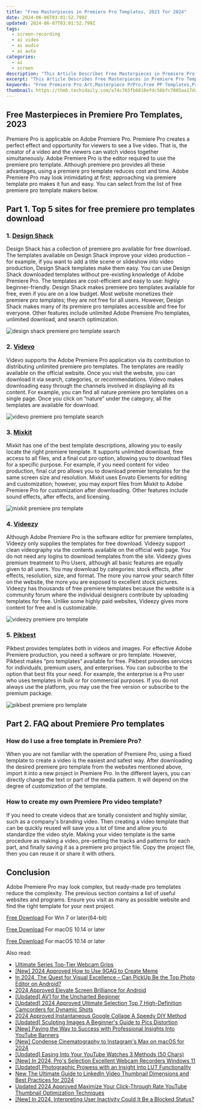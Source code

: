 ```yaml
---
title: "Free Masterpieces in Premiere Pro Templates, 2023 for 2024"
date: 2024-06-06T03:01:52.799Z
updated: 2024-06-07T03:01:52.799Z
tags: 
  - screen-recording
  - ai video
  - ai audio
  - ai auto
categories: 
  - ai
  - screen
description: "This Article Describes Free Masterpieces in Premiere Pro Templates, 2023 for 2024"
excerpt: "This Article Describes Free Masterpieces in Premiere Pro Templates, 2023 for 2024"
keywords: "Free Premiere Pro Art,Masterpiece PrPro,Free PP Templates,Premiersheets 2023,Free Pro Masterpieces,2023 ProArtTemplates,Creative Premium Pro"
thumbnail: https://thmb.techidaily.com/a74c765fb6818efdc56bfc7805aa17daf214ba70cf5906bbca11c158a428c514.jpg
---
```


## Free Masterpieces in Premiere Pro Templates, 2023

Premiere Pro is applicable on Adobe Premiere Pro. Premiere Pro creates a perfect effect and opportunity for viewers to see a live video. That is, the creator of a video and the viewers can watch videos together simultaneously. Adobe Premiere Pro is the editor required to use the premiere pro template. Although premiere pro provides all these advantages, using a premiere pro template reduces cost and time. Adobe Premiere Pro may look intimidating at first; approaching via premiere template pro makes it fun and easy. You can select from the list of free premiere pro template makers below.

## Part 1\. Top 5 sites for free premiere pro templates download

### 1\. [**Design Shack**](https://designshack.net/premiere-pro-templates/)

Design Shack has a collection of premiere pro available for free download. The templates available on Design Shack improve your video production – for example, if you want to add a title scene or slideshow into video production, Design Shack templates make them easy. You can use Design Shack downloaded templates without pre-existing knowledge of Adobe Premiere Pro. The templates are cost-efficient and easy to use: highly beginner-friendly. Design Shack makes premiere pro templates available for free, even if you are on a low budget. Most website monetizes their premiere pro templates; they are not free for all users. However, Design Shack makes many of its premiere pro templates accessible and free for everyone. Other features include unlimited Adobe Premiere Pro templates, unlimited download, and search optimization.

![design shack premiere pro template search](https://images.wondershare.com/filmora/article-images/2022/07/design-shack.jpg)

### 2\. [Videvo](https://www.videvo.net/premiere-pro-templates/)

Videvo supports the Adobe Premiere Pro application via its contribution to distributing unlimited premiere pro templates. The templates are readily available on the official website. Once you visit the website, you can download it via search, categories, or recommendations. Videvo makes downloading easy through the channels involved in displaying all its content. For example, you can find all nature premiere pro templates on a single page. Once you click on “nature” under the category, all the templates are available for download.

![videvo premiere pro template search](https://images.wondershare.com/filmora/article-images/2022/07/videvo.jpg)

### 3\. [**Mixkit**](https://mixkit.co/free-premiere-pro-templates/)

Mixkit has one of the best template descriptions, allowing you to easily locate the right premiere template. It supports unlimited download, free access to all files, and a final cut pro option, allowing you to download files for a specific purpose. For example, if you need content for video production, final cut pro allows you to download premier templates for the same screen size and resolution. Mixkit uses Envato Elements for editing and customization; however, you may export files from Mixkit to Adobe Premiere Pro for customization after downloading. Other features include sound effects, after effects, and licensing.

![mixkit premiere pro template](https://images.wondershare.com/filmora/article-images/2022/07/mixkit.jpg)

### 4\. [Videezy](https://www.videezy.com/free-video/premiere-pro-templates)

Although Adobe Premiere Pro is the software editor for premiere templates, Videezy only supplies the templates for free download. Videezy support clean videography via the contents available on the official web page. You do not need any logins to download templates from the site. Videezy gives premium treatment to Pro Users, although all basic features are equally given to all users. You may download by categories: stock effects, after effects, resolution, size, and format. The more you narrow your search filter on the website, the more you are exposed to excellent stock pictures. Videezy has thousands of free premiere templates because the website is a community forum where the individual designers contribute by uploading templates for free. Unlike some highly paid websites, Videezy gives more content for free and is customizable.

![videezy premiere pro template](https://images.wondershare.com/filmora/article-images/2022/07/videezy.jpg)

### 5\. [Pikbest](https://pikbest.com/free-video/premiere-pro.html)

Pikbest provides templates both in videos and images. For effective Adobe Premiere production, you need a software or pro template. However, Pikbest makes “pro templates“ available for free. Pikbest provides services for individuals, premium users, and enterprises. You can subscribe to the option that best fits your need. For example, the enterprise is a Pro user who uses templates in bulk or for commercial purposes. If you do not always use the platform, you may use the free version or subscribe to the premium package.

![pikbest premiere pro template](https://images.wondershare.com/filmora/article-images/2022/07/pikbest.jpg)

## Part 2\. FAQ about Premiere Pro templates

### How do I use a free template in Premiere Pro?

When you are not familiar with the operation of Premiere Pro, using a fixed template to create a video is the easiest and safest way. After downloading the desired premiere pro template from the websites mentioned above, import it into a new project in Premiere Pro. In the different layers, you can directly change the text or part of the media pattern. It will depend on the degree of customization of the template.

### How to create my own Premiere Pro video template?

If you need to create videos that are tonally consistent and highly similar, such as a company's branding video. Then creating a video template that can be quickly reused will save you a lot of time and allow you to standardize the video style. Making your video template is the same procedure as making a video, pre-setting the tracks and patterns for each part, and finally saving it as a premiere pro project file. Copy the project file, then you can reuse it or share it with others.

## Conclusion

Adobe Premiere Pro may look complex, but ready-made pro templates reduce the complexity. The previous section contains a list of useful websites and programs. Ensure you visit as many as possible website and find the right template for your next project.

[Free Download](https://tools.techidaily.com/wondershare/filmora/download/) For Win 7 or later(64-bit)

[Free Download](https://tools.techidaily.com/wondershare/filmora/download/) For macOS 10.14 or later

[Free Download](https://tools.techidaily.com/wondershare/filmora/download/) For macOS 10.14 or later

<ins class="adsbygoogle"
     style="display:block"
     data-ad-format="autorelaxed"
     data-ad-client="ca-pub-7571918770474297"
     data-ad-slot="1223367746"></ins>

<ins class="adsbygoogle"
     style="display:block"
     data-ad-format="autorelaxed"
     data-ad-client="ca-pub-7571918770474297"
     data-ad-slot="1223367746"></ins>



<ins class="adsbygoogle"
     style="display:block"
     data-ad-client="ca-pub-7571918770474297"
     data-ad-slot="8358498916"
     data-ad-format="auto"
     data-full-width-responsive="true"></ins>


<span class="atpl-alsoreadstyle">Also read:</span>
<div><ul>
<li><a href="https://vp-tips.techidaily.com/ultimate-series-top-tier-webcam-grips/"><u>Ultimate Series  Top-Tier Webcam Grips</u></a></li>
<li><a href="https://vp-tips.techidaily.com/new-2024-approved-how-to-use-9gag-to-create-meme/"><u>[New] 2024 Approved  How to Use 9GAG to Create Meme</u></a></li>
<li><a href="https://vp-tips.techidaily.com/in-2024-the-quest-for-visual-excellence-can-pickup-be-the-top-photo-editor-on-android/"><u>In 2024, The Quest for Visual Excellence – Can PickUp Be the Top Photo Editor on Android?</u></a></li>
<li><a href="https://vp-tips.techidaily.com/2024-approved-elevate-screen-brilliance-for-android/"><u>2024 Approved  Elevate Screen Brilliance for Android</u></a></li>
<li><a href="https://vp-tips.techidaily.com/updated-av1-for-the-uncharted-beginner/"><u>[Updated] AV1 for the Uncharted Beginner</u></a></li>
<li><a href="https://vp-tips.techidaily.com/updated-2024-approved-ultimate-selection-top-7-high-definition-camcorders-for-dynamic-shots/"><u>[Updated] 2024 Approved  Ultimate Selection  Top 7 High-Definition Camcorders for Dynamic Shots</u></a></li>
<li><a href="https://vp-tips.techidaily.com/2024-approved-instantaneous-google-collage-a-speedy-diy-method/"><u>2024 Approved  Instantaneous Google Collage  A Speedy DIY Method</u></a></li>
<li><a href="https://extra-support.techidaily.com/updated-sculpting-images-a-beginners-guide-to-pics-distortion/"><u>[Updated] Sculpting Images  A Beginner's Guide to Pics Distortion</u></a></li>
<li><a href="https://youtube-stream.techidaily.com/new-paving-the-way-to-success-with-professional-insights-into-youtube-banners/"><u>[New] Paving the Way to Success with Professional Insights Into YouTube Banners</u></a></li>
<li><a href="https://instagram-videos.techidaily.com/new-condense-cinematography-to-instagrams-max-on-macos-for-2024/"><u>[New] Condense Cinematography to Instagram's Max on macOS for 2024</u></a></li>
<li><a href="https://youtube-videos.techidaily.com/updated-easing-into-your-youtube-watches-3-methods-50-chars/"><u>[Updated] Easing Into Your YouTube Watches  3 Methods (50 Chars)</u></a></li>
<li><a href="https://video-screen-grab.techidaily.com/new-in-2024-pros-selection-excellent-webcam-recorders-windows-11/"><u>[New] In 2024, Pro's Selection  Excellent Webcam Recorders Windows 11</u></a></li>
<li><a href="https://extra-skills.techidaily.com/updated-photographic-prowess-with-an-insight-into-lut-functionality/"><u>[Updated] Photographic Prowess with an Insight Into LUT Functionality</u></a></li>
<li><a href="https://video-ai-editor.techidaily.com/new-the-ultimate-guide-to-linkedin-video-thumbnail-dimensions-and-best-practices-for-2024/"><u>New The Ultimate Guide to LinkedIn Video Thumbnail Dimensions and Best Practices for 2024</u></a></li>
<li><a href="https://video-creation-software.techidaily.com/updated-2024-approved-maximize-your-click-through-rate-youtube-thumbnail-optimization-techniques/"><u>Updated 2024 Approved Maximize Your Click-Through Rate YouTube Thumbnail Optimization Techniques</u></a></li>
<li><a href="https://snapchat-videos.techidaily.com/new-in-2024-interpreting-user-inactivity-could-it-be-a-blocked-status/"><u>[New] In 2024, Interpreting User Inactivity  Could It Be a Blocked Status?</u></a></li>
</ul></div>
